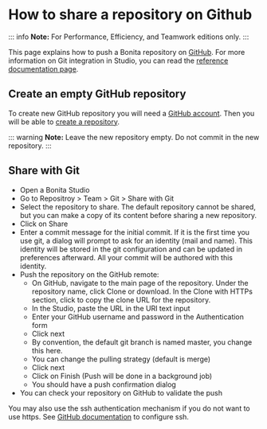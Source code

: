 # How to share a repository on Github

::: info
**Note:** For Performance, Efficiency, and Teamwork editions only.
:::

This page explains how to push a Bonita repository on [GitHub](https://github.com/). For more information on Git integration in Studio, you can read the [reference documentation page](workspaces-and-repositories.md#git).

## Create an empty GitHub repository

To create new GitHub repository you will need a [GitHub account](https://help.github.com/articles/signing-up-for-a-new-github-account/).
Then you will be able to [create a repository](https://help.github.com/articles/create-a-repo/). 

::: warning
**Note:** Leave the new repository empty. Do not commit in the new repository.
:::

## Share with Git

* Open a Bonita Studio
* Go to Repositroy > Team > Git > Share with Git
* Select the repository to share. The default repository cannot be shared, but you can make a copy of its content before sharing a new repository.
* Click on Share
* Enter a commit message for the initial commit. If it is the first time you use git, a dialog will prompt to ask for an identity (mail and name). This identity will be stored in the git configuration and can be updated in preferences afterward. All your commit will be authored with this identity.
* Push the repository on the GitHub remote:
   *  On GitHub, navigate to the main page of the repository. Under the repository name, click Clone or download. In the Clone with HTTPs section, click to copy the clone URL for the repository.
   * In the Studio, paste the URL in the URI text input
   * Enter your GitHub username and password in the Authentication form
   * Click next
   * By convention, the default git branch is named master, you change this here.
   * You can change the pulling strategy (default is merge)
   * Click next
   * Click on Finish (Push will be done in a background job)
   * You should have a push confirmation dialog 
* You can check your repository on GitHub to validate the push

You may also use the ssh authentication mechanism if you do not want to use https. See [GitHub documentation](https://help.github.com/articles/connecting-to-github-with-ssh/) to configure ssh.
